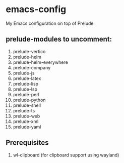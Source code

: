# emacs-config
My Emacs configuration on top of Prelude

## prelude-modules to uncomment:

1. prelude-vertico
1. prelude-helm
1. prelude-helm-everywhere
1. prelude-company
1. prelude-js
1. prelude-latex
1. prelude-lisp
1. prelude-lsp
1. prelude-perl
1. prelude-python
1. prelude-shell
1. prelude-ts
1. prelude-web
1. prelude-xml
1. prelude-yaml

## Prerequisites

1. wl-clipboard (for clipboard support using wayland)
